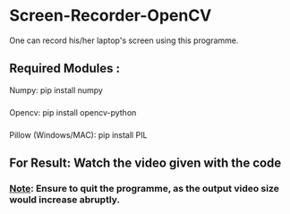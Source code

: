 # Screen-Recorder-OpenCV
One can record his/her laptop's screen using this programme.
## Required Modules :
Numpy: pip install numpy
###
Opencv: pip install opencv-python
###
Pillow (Windows/MAC): pip install PIL
## For Result: Watch the video given with the code

### <ins>Note</ins>:  Ensure to quit the programme, as the output video size would increase abruptly.

